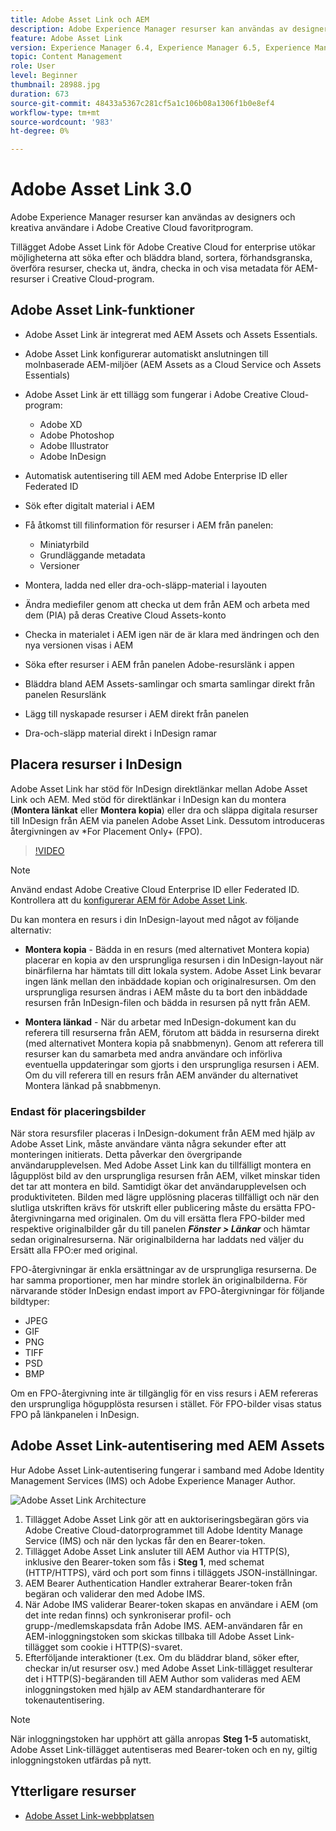 ```yaml
---
title: Adobe Asset Link och AEM
description: Adobe Experience Manager resurser kan användas av designers och kreativa användare i Adobe Creative Cloud favoritprogram. Tillägget Adobe Asset Link för Adobe Creative Cloud for enterprise ger möjlighet att söka efter och bläddra bland, sortera, förhandsgranska, överföra resurser, checka ut, ändra, checka in och visa metadata för AEM-resurser i Creative Cloud-verktyg som Adobe XD, Photoshop, InDesign och Illustrator.
feature: Adobe Asset Link
version: Experience Manager 6.4, Experience Manager 6.5, Experience Manager as a Cloud Service
topic: Content Management
role: User
level: Beginner
thumbnail: 28988.jpg
duration: 673
source-git-commit: 48433a5367c281cf5a1c106b08a1306f1b0e8ef4
workflow-type: tm+mt
source-wordcount: '983'
ht-degree: 0%

---
```



# Adobe Asset Link 3.0

Adobe Experience Manager resurser kan användas av designers och kreativa användare i Adobe Creative Cloud favoritprogram.

Tillägget Adobe Asset Link för Adobe Creative Cloud for enterprise utökar möjligheterna att söka efter och bläddra bland, sortera, förhandsgranska, överföra resurser, checka ut, ändra, checka in och visa metadata för AEM-resurser i Creative Cloud-program.

## Adobe Asset Link-funktioner

+ Adobe Asset Link är integrerat med AEM Assets och Assets Essentials.
+ Adobe Asset Link konfigurerar automatiskt anslutningen till molnbaserade AEM-miljöer (AEM Assets as a Cloud Service och Assets Essentials)
+ Adobe Asset Link är ett tillägg som fungerar i Adobe Creative Cloud-program:

   + Adobe XD
   + Adobe Photoshop
   + Adobe Illustrator
   + Adobe InDesign

+ Automatisk autentisering till AEM med Adobe Enterprise ID eller Federated ID
+ Sök efter digitalt material i AEM
+ Få åtkomst till filinformation för resurser i AEM från panelen:
   + Miniatyrbild
   + Grundläggande metadata
   + Versioner
+ Montera, ladda ned eller dra-och-släpp-material i layouten
+ Ändra mediefiler genom att checka ut dem från AEM och arbeta med dem (PIA) på deras Creative Cloud Assets-konto
+ Checka in materialet i AEM igen när de är klara med ändringen och den nya versionen visas i AEM
+ Söka efter resurser i AEM från panelen Adobe-resurslänk i appen
+ Bläddra bland AEM Assets-samlingar och smarta samlingar direkt från panelen Resurslänk
+ Lägg till nyskapade resurser i AEM direkt från panelen
+ Dra-och-släpp material direkt i InDesign ramar

## Placera resurser i InDesign

Adobe Asset Link har stöd för InDesign direktlänkar mellan Adobe Asset Link och AEM. Med stöd för direktlänkar i InDesign kan du montera (__Montera länkat__ eller __Montera kopia__) eller dra och släppa digitala resurser till InDesign från AEM via panelen Adobe Asset Link. Dessutom introduceras återgivningen av *For Placement Only+ (FPO).

>[!VIDEO](https://video.tv.adobe.com/v/28988?quality=12&learn=on)

>[!NOTE]
>
>Använd endast Adobe Creative Cloud Enterprise ID eller Federated ID. Kontrollera att du [konfigurerar AEM för Adobe Asset Link](https://helpx.adobe.com/se/enterprise/admin-guide.html/enterprise/using/adobe-asset-link.ug.html).

Du kan montera en resurs i din InDesign-layout med något av följande alternativ:

+ **Montera kopia** - Bädda in en resurs (med alternativet Montera kopia) placerar en kopia av den ursprungliga resursen i din InDesign-layout när binärfilerna har hämtats till ditt lokala system. Adobe Asset Link bevarar ingen länk mellan den inbäddade kopian och originalresursen. Om den ursprungliga resursen ändras i AEM måste du ta bort den inbäddade resursen från InDesign-filen och bädda in resursen på nytt från AEM.

+ **Montera länkad** - När du arbetar med InDesign-dokument kan du referera till resurserna från AEM, förutom att bädda in resurserna direkt (med alternativet Montera kopia på snabbmenyn). Genom att referera till resurser kan du samarbeta med andra användare och införliva eventuella uppdateringar som gjorts i den ursprungliga resursen i AEM. Om du vill referera till en resurs från AEM använder du alternativet Montera länkad på snabbmenyn.

### Endast för placeringsbilder

När stora resursfiler placeras i InDesign-dokument från AEM med hjälp av Adobe Asset Link, måste användare vänta några sekunder efter att monteringen initierats. Detta påverkar den övergripande användarupplevelsen. Med Adobe Asset Link kan du tillfälligt montera en lågupplöst bild av den ursprungliga resursen från AEM, vilket minskar tiden det tar att montera en bild. Samtidigt ökar det användarupplevelsen och produktiviteten. Bilden med lägre upplösning placeras tillfälligt och när den slutliga utskriften krävs för utskrift eller publicering måste du ersätta FPO-återgivningarna med originalen. Om du vill ersätta flera FPO-bilder med respektive originalbilder går du till panelen **_Fönster > Länkar_** och hämtar sedan originalresurserna. När originalbilderna har laddats ned väljer du Ersätt alla FPO:er med original.

FPO-återgivningar är enkla ersättningar av de ursprungliga resurserna. De har samma proportioner, men har mindre storlek än originalbilderna. För närvarande stöder InDesign endast import av FPO-återgivningar för följande bildtyper:

+ JPEG
+ GIF
+ PNG
+ TIFF
+ PSD
+ BMP

Om en FPO-återgivning inte är tillgänglig för en viss resurs i AEM refereras den ursprungliga högupplösta resursen i stället. För FPO-bilder visas status FPO på länkpanelen i InDesign.

## Adobe Asset Link-autentisering med AEM Assets

Hur Adobe Asset Link-autentisering fungerar i samband med Adobe Identity Management Services (IMS) och Adobe Experience Manager Author.

![Adobe Asset Link Architecture](assets/adobe-asset-link-article-understand.png)

1. Tillägget Adobe Asset Link gör att en auktoriseringsbegäran görs via Adobe Creative Cloud-datorprogrammet till Adobe Identity Manage Service (IMS) och när den lyckas får den en Bearer-token.
1. Tillägget Adobe Asset Link ansluter till AEM Author via HTTP(S), inklusive den Bearer-token som fås i **Steg 1**, med schemat (HTTP/HTTPS), värd och port som finns i tilläggets JSON-inställningar.
1. AEM Bearer Authentication Handler extraherar Bearer-token från begäran och validerar den med Adobe IMS.
1. När Adobe IMS validerar Bearer-token skapas en användare i AEM (om det inte redan finns) och synkroniserar profil- och grupp-/medlemskapsdata från Adobe IMS. AEM-användaren får en AEM-inloggningstoken som skickas tillbaka till Adobe Asset Link-tillägget som cookie i HTTP(S)-svaret.
1. Efterföljande interaktioner (t.ex. Om du bläddrar bland, söker efter, checkar in/ut resurser osv.) med Adobe Asset Link-tillägget resulterar det i HTTP(S)-begäranden till AEM Author som valideras med AEM inloggningstoken med hjälp av AEM standardhanterare för tokenautentisering.

>[!NOTE]
>
>När inloggningstoken har upphört att gälla anropas **Steg 1-5** automatiskt, Adobe Asset Link-tillägget autentiseras med Bearer-token och en ny, giltig inloggningstoken utfärdas på nytt.

## Ytterligare resurser

+ [Adobe Asset Link-webbplatsen](https://www.adobe.com/creativecloud/business/enterprise/adobe-asset-link.html)

